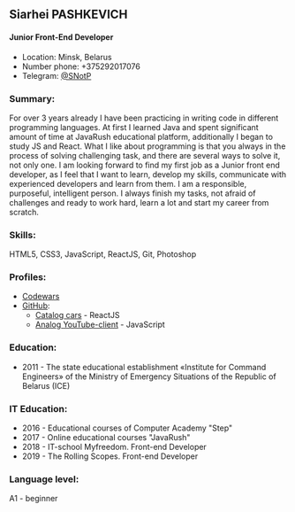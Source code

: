 ## Siarhei PASHKEVICH
#### Junior Front-End Developer

* Location: Minsk, Belarus
* Number phone: +375292017076
* Telegram: [@SNotP](https://t.me/SNotP)

### Summary:
For over 3 years already I have been practicing in writing code in different programming languages. At first I learned Java and spent significant amount of time at JavaRush educational platform, additionally I began to study JS and React. What I like about programming is that you always in the process of solving challenging task, and there are several ways to solve it, not only one. I am looking forward to find my first job as a Junior front end developer, as I feel that I want to learn, develop my skills, communicate with experienced developers and learn from them. I am a responsible, purposeful, intelligent person. I always finish my tasks, not afraid of challenges and ready to work hard, learn a lot and start my career from scratch.

### Skills:
HTML5, CSS3, JavaScript, ReactJS, Git, Photoshop

### Profiles:
- [Codewars](https://www.codewars.com/users/zip2004zip)
- [GitHub](https://github.com/SBurnt):
  - [Catalog cars](https://github.com/SBurnt/react-redux-car-catalog) - ReactJS
  - [Analog YouTube-client](https://github.com/SBurnt/YouTube-client) - JavaScript

### Education:
* 2011 - The state educational establishment «Institute for Command Engineers» of the Ministry of Emergency Situations of the Republic of Belarus (ICE)

### IT Education:
* 2016 - Educational courses of Computer Academy "Step"
* 2017 - Online educational courses "JavaRush"
* 2018 - IT-school Myfreedom. Front-end Developer
* 2019 - The Rolling Scopes. Front-end Developer

### Language level:
A1 - beginner
